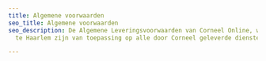 ```yaml
---
title: Algemene voorwaarden
seo_title: Algemene voorwaarden
seo_description: De Algemene Leveringsvoorwaarden van Corneel Online, websitebouwer
  te Haarlem zijn van toepassing op alle door Corneel geleverde diensten.

---
```

